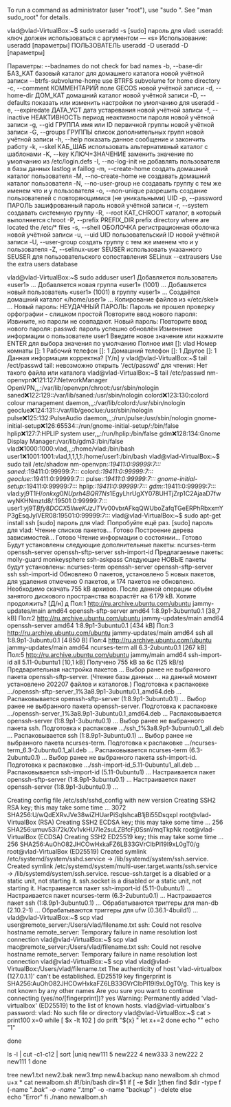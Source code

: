 To run a command as administrator (user "root"), use "sudo <command>".
See "man sudo_root" for details.

vlad@vlad-VirtualBox:~$ sudo  useradd -s
[sudo] пароль для vlad: 
useradd: ключ должен использоваться с аргументом — «s»
Использование: useradd [параметры] ПОЛЬЗОВАТЕЛЬ
               useradd -D
               useradd -D [параметры]

Параметры:
      --badnames                do not check for bad names
  -b, --base-dir БАЗ_КАТ        базовый каталог для домашнего каталога новой
                                учётной записи
      --btrfs-subvolume-home    use BTRFS subvolume for home directory
  -c, --comment КОММЕНТАРИЙ     поле GECOS новой учётной записи
  -d, --home-dir ДОМ_КАТ        домашний каталог новой учётной записи
  -D, --defaults                показать или изменить настройки
                                по умолчанию для useradd
  -e, --expiredate ДАТА_УСТ     дата устаревания новой учётной записи
  -f, --inactive НЕАКТИВНОСТЬ   период неактивности пароля новой учётной записи
  -g, --gid ГРУППА              имя или ID первичной группы новой
                                учётной записи
  -G, --groups ГРУППЫ           список дополнительных групп новой
                                учётной записи
  -h, --help                    показать данное сообщение и закончить работу
  -k, --skel КАБ_ШАБ            использовать альтернативный каталог с шаблонами
  -K, --key КЛЮЧ=ЗНАЧЕНИЕ       заменить значение по умолчанию
                                из /etc/login.defs
  -l, --no-log-init             не добавлять пользователя в базы данных lastlog и
                                faillog
  -m, --create-home             создать домашний каталог пользователя
  -M, --no-create-home          не создавать домашний каталог пользователя
  -N, --no-user-group           не создавать группу с тем же именем что и у
                                пользователя
  -o, --non-unique              разрешить создание пользователей с
                                повторяющимися (не уникальными) UID
  -p, --password ПАРОЛЬ         зашифрованный пароль новой учётной записи
  -r, --system                  создавать системную группу
  -R, --root КАТ_CHROOT         каталог, в который выполняется chroot
  -P, --prefix PREFIX_DIR       prefix directory where are located the /etc/* files
  -s, --shell ОБОЛОЧКА          регистрационная оболочка новой
                                учётной записи
  -u, --uid UID                 пользовательский ID новой учётной записи
  -U, --user-group              создать группу с тем же именем что и у
                                пользователя
  -Z, --selinux-user SEUSER     использовать указанного SEUSER для
                                пользовательского сопоставления SELinux
      --extrausers              Use the extra users database

vlad@vlad-VirtualBox:~$ sudo adduser user1
Добавляется пользователь «user1» ...
Добавляется новая группа «user1» (1001) ...
Добавляется новый пользователь «user1» (1001) в группу «user1» ...
Создаётся домашний каталог «/home/user1» ...
Копирование файлов из «/etc/skel» ...
Новый пароль: 
НЕУДАЧНЫЙ ПАРОЛЬ: Пароль не прошел проверку орфографии - слишком простой
Повторите ввод нового пароля: 
Извините, но пароли не совпадают.
Новый пароль: 
Повторите ввод нового пароля: 
passwd: пароль успешно обновлён
Изменение информации о пользователе user1
Введите новое значение или нажмите ENTER для выбора значения по умолчанию
	Полное имя []: vlad
	Номер комнаты []: 1
	Рабочий телефон []: 1
	Домашний телефон []: 1
	Другое []: 1
Данная информация корректна? [Y/n] y
vlad@vlad-VirtualBox:~$ tail /ect/passwd
tail: невозможно открыть '/ect/passwd' для чтения: Нет такого файла или каталога
vlad@vlad-VirtualBox:~$ tail /etc/passwd
nm-openvpn:x:121:127:NetworkManager OpenVPN,,,:/var/lib/openvpn/chroot:/usr/sbin/nologin
saned:x:122:129::/var/lib/saned:/usr/sbin/nologin
colord:x:123:130:colord colour management daemon,,,:/var/lib/colord:/usr/sbin/nologin
geoclue:x:124:131::/var/lib/geoclue:/usr/sbin/nologin
pulse:x:125:132:PulseAudio daemon,,,:/run/pulse:/usr/sbin/nologin
gnome-initial-setup:x:126:65534::/run/gnome-initial-setup/:/bin/false
hplip:x:127:7:HPLIP system user,,,:/run/hplip:/bin/false
gdm:x:128:134:Gnome Display Manager:/var/lib/gdm3:/bin/false
vlad:x:1000:1000:vlad,,,:/home/vlad:/bin/bash
user1:x:1001:1001:vlad,1,1,1,1:/home/user1:/bin/bash
vlad@vlad-VirtualBox:~$ sudo tail /etc/shadow
nm-openvpn:*:19411:0:99999:7:::
saned:*:19411:0:99999:7:::
colord:*:19411:0:99999:7:::
geoclue:*:19411:0:99999:7:::
pulse:*:19411:0:99999:7:::
gnome-initial-setup:*:19411:0:99999:7:::
hplip:*:19411:0:99999:7:::
gdm:*:19411:0:99999:7:::
vlad:$y$j9T$1H/onkxg0NUprh4BQR7Ns1$EgyLhrUgXY078UHTjZrp1C2AjaaD7fwwyNKHNmztd8/:19501:0:99999:7:::
user1:$y$j9T$Bfy8DCCX5IIweKJzJTVv00$vbrAFkqQWUboZafqTGeERPhRbxxmYP3gEsqJylVER08:19501:0:99999:7:::
vlad@vlad-VirtualBox:~$ sudo apt-get install ssh
[sudo] пароль для vlad: 
Попробуйте ещё раз.
[sudo] пароль для vlad: 
Чтение списков пакетов… Готово
Построение дерева зависимостей… Готово
Чтение информации о состоянии… Готово         
Будут установлены следующие дополнительные пакеты:
  ncurses-term openssh-server openssh-sftp-server ssh-import-id
Предлагаемые пакеты:
  molly-guard monkeysphere ssh-askpass
Следующие НОВЫЕ пакеты будут установлены:
  ncurses-term openssh-server openssh-sftp-server ssh ssh-import-id
Обновлено 0 пакетов, установлено 5 новых пакетов, для удаления отмечено 0 пакетов, и 174 пакетов не обновлено.
Необходимо скачать 755 kB архивов.
После данной операции объём занятого дискового пространства возрастёт на 6 179 kB.
Хотите продолжить? [Д/н] д
Пол:1 http://ru.archive.ubuntu.com/ubuntu jammy-updates/main amd64 openssh-sftp-server amd64 1:8.9p1-3ubuntu0.1 [38,7 kB]
Пол:2 http://ru.archive.ubuntu.com/ubuntu jammy-updates/main amd64 openssh-server amd64 1:8.9p1-3ubuntu0.1 [434 kB]
Пол:3 http://ru.archive.ubuntu.com/ubuntu jammy-updates/main amd64 ssh all 1:8.9p1-3ubuntu0.1 [4 850 B]
Пол:4 http://ru.archive.ubuntu.com/ubuntu jammy-updates/main amd64 ncurses-term all 6.3-2ubuntu0.1 [267 kB]
Пол:5 http://ru.archive.ubuntu.com/ubuntu jammy/main amd64 ssh-import-id all 5.11-0ubuntu1 [10,1 kB]
Получено 755 kB за 6с (125 kB/s)                                                                    
Предварительная настройка пакетов …
Выбор ранее не выбранного пакета openssh-sftp-server.
(Чтение базы данных … на данный момент установлено 202207 файлов и каталогов.)
Подготовка к распаковке …/openssh-sftp-server_1%3a8.9p1-3ubuntu0.1_amd64.deb …
Распаковывается openssh-sftp-server (1:8.9p1-3ubuntu0.1) …
Выбор ранее не выбранного пакета openssh-server.
Подготовка к распаковке …/openssh-server_1%3a8.9p1-3ubuntu0.1_amd64.deb …
Распаковывается openssh-server (1:8.9p1-3ubuntu0.1) …
Выбор ранее не выбранного пакета ssh.
Подготовка к распаковке …/ssh_1%3a8.9p1-3ubuntu0.1_all.deb …
Распаковывается ssh (1:8.9p1-3ubuntu0.1) …
Выбор ранее не выбранного пакета ncurses-term.
Подготовка к распаковке …/ncurses-term_6.3-2ubuntu0.1_all.deb …
Распаковывается ncurses-term (6.3-2ubuntu0.1) …
Выбор ранее не выбранного пакета ssh-import-id.
Подготовка к распаковке …/ssh-import-id_5.11-0ubuntu1_all.deb …
Распаковывается ssh-import-id (5.11-0ubuntu1) …
Настраивается пакет openssh-sftp-server (1:8.9p1-3ubuntu0.1) …
Настраивается пакет openssh-server (1:8.9p1-3ubuntu0.1) …

Creating config file /etc/ssh/sshd_config with new version
Creating SSH2 RSA key; this may take some time ...
3072 SHA256:U/wQdEXRvJVe38wiZHUarPiSqIshcaB1jBi55DsqxpI root@vlad-VirtualBox (RSA)
Creating SSH2 ECDSA key; this may take some time ...
256 SHA256:umuv53i72k/Xv1vkHU7Ie2suLZBfcFj0SsnVmqTkpNk root@vlad-VirtualBox (ECDSA)
Creating SSH2 ED25519 key; this may take some time ...
256 SHA256:AuOhO82JHCOwHxkaFZ6LB33GVrCIbPl19I9xL0gT0/g root@vlad-VirtualBox (ED25519)
Created symlink /etc/systemd/system/sshd.service → /lib/systemd/system/ssh.service.
Created symlink /etc/systemd/system/multi-user.target.wants/ssh.service → /lib/systemd/system/ssh.service.
rescue-ssh.target is a disabled or a static unit, not starting it.
ssh.socket is a disabled or a static unit, not starting it.
Настраивается пакет ssh-import-id (5.11-0ubuntu1) …
Настраивается пакет ncurses-term (6.3-2ubuntu0.1) …
Настраивается пакет ssh (1:8.9p1-3ubuntu0.1) …
Обрабатываются триггеры для man-db (2.10.2-1) …
Обрабатываются триггеры для ufw (0.36.1-4build1) …
vlad@vlad-VirtualBox:~$ scp vlad user@remote_server:/Users/vlad/filename.txt
ssh: Could not resolve hostname remote_server: Temporary failure in name resolution
lost connection
vlad@vlad-VirtualBox:~$ scp vlad mac@remote_server:/Users/vlad/filename.txt
ssh: Could not resolve hostname remote_server: Temporary failure in name resolution
lost connection
vlad@vlad-VirtualBox:~$ scp vlad vlad@vlad-VirtualBox:/Users/vlad/filename.txt
The authenticity of host 'vlad-virtualbox (127.0.1.1)' can't be established.
ED25519 key fingerprint is SHA256:AuOhO82JHCOwHxkaFZ6LB33GVrCIbPl19I9xL0gT0/g.
This key is not known by any other names
Are you sure you want to continue connecting (yes/no/[fingerprint])? yes
Warning: Permanently added 'vlad-virtualbox' (ED25519) to the list of known hosts.
vlad@vlad-virtualbox's password: 
vlad: No such file or directory
vlad@vlad-VirtualBox:~$ cat > print100
x=0
while [ $x -lt 102 ]
do
prift "${x} "
let x+=2
done
echo ""
echo "1"            


done


ls -l | cut -c1-c12 | sort |uniq
new111 5
new222 4
new333 3
new222 2
new111 1
done


tree
new1.txt
new2.bak
new3.tmp
new4.backup
 nano newalbom.sh
chmod u+x *
cat newalbom.sh
#!/bin/bash
dir=$1
if [ -e $dir ];then
find $dir -type f \(-name "*.bak" -o -name "*.tmp" -o -name "backup" \) -delete
else         
echo "Error"
fi
./nano newalbom.sh



